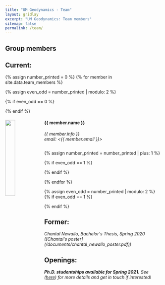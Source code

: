 ```yaml
---
title: "UM Geodynamics - Team"
layout: gridlay
excerpt: "UM Geodynamics: Team members"
sitemap: false
permalink: /team/
---
```


## Group members

## Current:
{% assign number_printed = 0 %}
{% for member in site.data.team_members %}

{% assign even_odd = number_printed | modulo: 2 %}

{% if even_odd == 0 %}
<div class="row">
{% endif %}

<div class="col-sm-6 clearfix">
  <img src="{{ site.url }}{{ site.baseurl }}/images/teampic/{{ member.photo }}" class="img-responsive" width="25%" style="float: left" />
  <h4>{{ member.name }}</h4>
  <i>{{ member.info }}<br>email: <{{ member.email }}></i>
  <ul style="overflow: hidden">

  </ul>
</div>

{% assign number_printed = number_printed | plus: 1 %}

{% if even_odd == 1 %}
</div>
{% endif %}

{% endfor %}

{% assign even_odd = number_printed | modulo: 2 %}
{% if even_odd == 1 %}
</div>
{% endif %}


## Former:

<div class="row">

<div class="col-sm-8 clearfix">
<i> Chantal Newallo, Bachelor's Thesis, Spring 2020 ([Chantal's poster](/documents/chantal_newallo_poster.pdf)) </i>
</div>
</div>

## Openings:

<i>**Ph.D. studentships available for Spring 2021.** See ([here](/documents/adverts/rsmas-assistantship_holt_2021.pdf)) for more details and get in touch if interested!</i>

<br>
<br>
